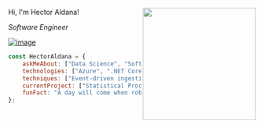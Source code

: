Hi, I'm Hector Aldana! 
<img align='right' src="https://user-images.githubusercontent.com/48191716/113464872-edc43580-93fd-11eb-8113-8e59b30ab88d.png" width="230">
<p><em>Software Engineer</em></p>

[![image](https://user-images.githubusercontent.com/48191716/113465962-eacd4300-9405-11eb-8d57-2ff7aa829bd6.png)](https://www.linkedin.com/in/hector-aldana/)

```javascript
const HectorAldana = {
    askMeAbout: ["Data Science", "Software Engineering", "Systems Engineering","AI"],
    technologies: ["Azure", ".NET Core", "C#", "T-SQL", "R", "Python"],
    techniques: ["Event-driven ingestion","Metadata extraction","Blob lifecycle", "Document translation", "Metadata coalescing", "SAS access", "Multilingual retrieval","Linear Regression", "KNN", "Cross-Validation", "Logistic Regression", "Decision Trees", "Support Vector Classifiers", "Artificial Neural Networks"],
    currentProject: ["Statistical Process Control", "IoT"],
    funFact: "A day will come when robots will have the right to vote..."
};
```
